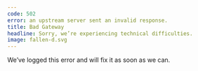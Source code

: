 ```yaml
---
code: 502
error: an upstream server sent an invalid response.
title: Bad Gateway
headline: Sorry, we’re experiencing technical difficulties.
image: fallen-d.svg
---
```

We’ve logged this error and will fix it as soon as we can.
